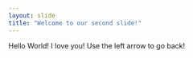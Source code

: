 ```yaml
---
layout: slide
title: "Welcome to our second slide!"
---
```

Hello World! I love you!
Use the left arrow to go back!

